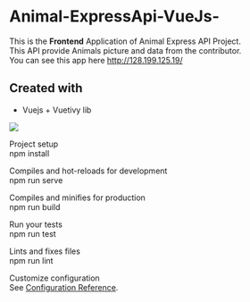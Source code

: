 # Animal-ExpressApi-VueJs-
This is the <b>Frontend</b> Application of Animal Express API Project. <br>
This API provide Animals picture and data from the contributor. <br>
You can see this app here http://128.199.125.19/

## Created with
- Vuejs + Vuetivy lib

![](https://firebasestorage.googleapis.com/v0/b/personalwebsite-cbad4.appspot.com/o/rsz_ssanimalapi.png?alt=media&token=1fc9ac90-9828-4cb1-836f-b7a85380dc78)


Project setup <br>
npm install

Compiles and hot-reloads for development <br>
npm run serve

Compiles and minifies for production <br>
npm run build

Run your tests <br>
npm run test

Lints and fixes files <br>
npm run lint

Customize configuration <br>
See [Configuration Reference](https://cli.vuejs.org/config/).
